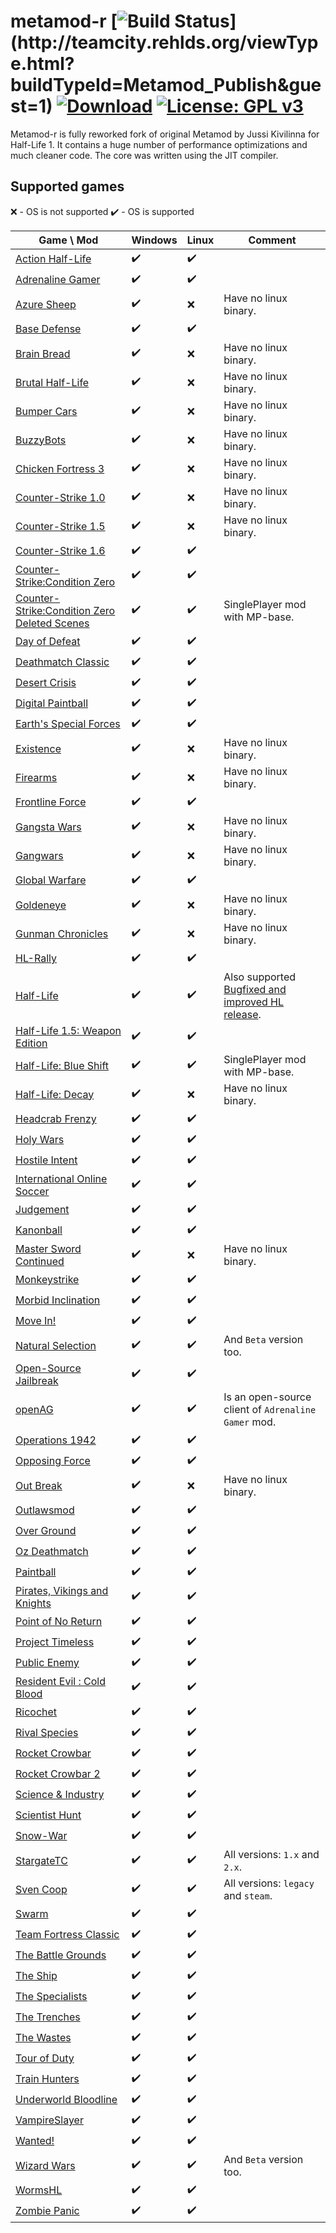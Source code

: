 # metamod-r [![Build Status](http://teamcity.rehlds.org/app/rest/builds/buildType:(id:Metamod_Publish)/statusIcon)](http://teamcity.rehlds.org/viewType.html?buildTypeId=Metamod_Publish&guest=1) [![Download](https://camo.githubusercontent.com/2b15ec2fc402e02b66fde9eab7e896406caeddac/687474703a2f2f7265686c64732e6f72672f76657273696f6e2f6d6574616d6f642d2d722e737667)](http://teamcity.rehlds.org/guestAuth/downloadArtifacts.html?buildTypeId=Metamod_Publish&buildId=lastSuccessful) [![License: GPL v3](https://camo.githubusercontent.com/bf135a9cea09d0ea4bba410582c0e70ec8222736/68747470733a2f2f696d672e736869656c64732e696f2f62616467652f4c6963656e73652d47504c25323076332d626c75652e737667)](https://www.gnu.org/licenses/gpl-3.0)

Metamod-r is fully reworked fork of original Metamod by Jussi Kivilinna for Half-Life 1. It contains a huge number of performance optimizations and much cleaner code. The core was written using the JIT compiler.


## Supported games
:x: - OS is not supported :heavy_check_mark: - OS is supported 

| Game \ Mod | Windows  | Linux   | Comment
| ------------- | ------| ------|------|
| [Action Half-Life](http://www.moddb.com/mods/action-half-life/downloads/) | :heavy_check_mark: |  :heavy_check_mark: | 
| [Adrenaline Gamer](https://github.com/martinwebrant/agmod) | :heavy_check_mark: |  :heavy_check_mark:  |  
| [Azure Sheep](http://www.moddb.com/mods/azure-sheep/downloads/) | :heavy_check_mark: |  :x: |  Have no linux binary.
| [Base Defense](http://www.moddb.com/mods/b-def/downloads/) |  :heavy_check_mark: |  :heavy_check_mark: | 
| [Brain Bread](http://www.moddb.com/mods/brainbread/downloads/) | :heavy_check_mark: |  :x: | Have no linux binary. 
| [Brutal Half-Life](http://www.moddb.com/mods/brutal-half-life/downloads/) | :heavy_check_mark: |  :x: |  Have no linux binary. 
| [Bumper Cars](http://www.moddb.com/mods/bumper-cars/downloads/) |   :heavy_check_mark: |  :x: | Have no linux binary. 
| [BuzzyBots](http://www.moddb.com/mods/buzzybots/downloads) | :heavy_check_mark: |  :x: | Have no linux binary. 
| [Chicken Fortress 3](http://www.moddb.com/mods/chicken-fortress-3/downloads/) | :heavy_check_mark:  | :x: | Have no linux binary. 
| [Counter-Strike 1.0](http://www.moddb.com/mods/counter-strike/downloads/counter-strike-10-for-steam) | :heavy_check_mark:  | :x: | Have no linux binary. 
| [Counter-Strike 1.5](http://www.moddb.com/mods/counter-strike/downloads/counter-strike-15-for-steam) | :heavy_check_mark:  | :x: | Have no linux binary. 
| [Counter-Strike 1.6](http://store.steampowered.com/app/10/CounterStrike/) | :heavy_check_mark: | :heavy_check_mark: | 
| [Counter-Strike:Condition Zero](http://store.steampowered.com/app/80/CounterStrike_Condition_Zero/) | :heavy_check_mark: | :heavy_check_mark:
| [Counter-Strike:Condition Zero Deleted Scenes](http://store.steampowered.com/app/80/CounterStrike_Condition_Zero/) | :heavy_check_mark: | :heavy_check_mark: | SinglePlayer mod with MP-base.
| [Day of Defeat](http://store.steampowered.com/app/30/Day_of_Defeat/) | :heavy_check_mark: | :heavy_check_mark:
| [Deathmatch Classic](http://store.steampowered.com/app/40/Deathmatch_Classic/) | :heavy_check_mark: | :heavy_check_mark:
| [Desert Crisis](http://www.moddb.com/mods/desert-crisis/downloads/) | :heavy_check_mark: |  :heavy_check_mark: 
| [Digital Paintball](http://www.moddb.com/mods/digital-paintball/downloads/) | :heavy_check_mark: |  :heavy_check_mark: 
| [Earth's Special Forces](http://www.moddb.com/mods/earths-special-forces/downloads/) | :heavy_check_mark: | :heavy_check_mark: |
| [Existence](http://www.moddb.com/mods/existence/downloads/) | :heavy_check_mark: |  :x:  | Have no linux binary.
| [Firearms](http://www.moddb.com/mods/firearms/downloads/) | :heavy_check_mark: |  :x:  | Have no linux binary.
| [Frontline Force](http://www.moddb.com/mods/front-line-force/downloads/) | :heavy_check_mark: |  :heavy_check_mark: 
| [Gangsta Wars](http://www.moddb.com/mods/gangsta-wars/downloads/) | :heavy_check_mark: |  :x: | Have no linux binary.
| [Gangwars](http://www.moddb.com/mods/gangwars/downloads/) | :heavy_check_mark: |  :x: | Have no linux binary.
| [Global Warfare](http://www.moddb.com/mods/global-warfare/downloads/) | :heavy_check_mark: |  :heavy_check_mark: 
| [Goldeneye](http://www.moddb.com/mods/goldeneye-mod/downloads/) | :heavy_check_mark: |  :x: | Have no linux binary.
| [Gunman Chronicles](http://www.moddb.com/games/gunman-chronicles/downloads/gunman-chronicles-steam-version/) | :heavy_check_mark: |  :x: | Have no linux binary. 
| [HL-Rally](http://www.moddb.com/mods/hl-rally/downloads/) | :heavy_check_mark: |  :heavy_check_mark: |  
| [Half-Life](http://store.steampowered.com/app/70/HalfLife/) | :heavy_check_mark: | :heavy_check_mark: | Also supported [Bugfixed and improved HL release](https://github.com/LevShisterov/BugfixedHL).
| [Half-Life 1.5: Weapon Edition](http://www.moddb.com/mods/half-life-weapon-edition/downloads/) | :heavy_check_mark: |  :heavy_check_mark: 
| [Half-Life: Blue Shift](http://store.steampowered.com/app/130/HalfLife_Blue_Shift/) | :heavy_check_mark: | :heavy_check_mark: | SinglePlayer mod with MP-base.
| [Half-Life: Decay](http://www.moddb.com/mods/half-life-decay/downloads/) | :heavy_check_mark: | :x: | Have no linux binary.
| [Headcrab Frenzy](http://www.moddb.com/mods/headcrab-frenzy/downloads/) | :heavy_check_mark: |  :heavy_check_mark: |  
| [Holy Wars](http://www.moddb.com/mods/holy-wars/downloads/) | :heavy_check_mark: |  :heavy_check_mark: 
| [Hostile Intent](http://www.moddb.com/mods/hostile-intent/downloads/) | :heavy_check_mark: |  :heavy_check_mark: 
| [International Online Soccer](http://www.moddb.com/mods/international-online-soccer/downloads/) | :heavy_check_mark: |  :heavy_check_mark: 
| [Judgement](http://www.moddb.com/mods/judgement/downloads/) | :heavy_check_mark: |  :heavy_check_mark: 
| [Kanonball](http://www.moddb.com/mods/kanonball/downloads/) | :heavy_check_mark: |  :heavy_check_mark: 
| [Master Sword](http://www.moddb.com/mods/master-sword/downloads/) [Continued](http://www.moddb.com/mods/master-sword-continued-111/downloads) | :heavy_check_mark: |  :x: | Have no linux binary. 
| [Monkeystrike](http://www.moddb.com/mods/monkeystrike/downloads/) | :heavy_check_mark: |  :heavy_check_mark: 
| [Morbid Inclination](http://www.moddb.com/mods/morbid-inclination/downloads/) | :heavy_check_mark: |  :heavy_check_mark: 
| [Move In!](http://www.moddb.com/mods/move-in/downloads/) | :heavy_check_mark: |  :heavy_check_mark: 
| [Natural Selection](https://unknownworlds.com/ns/) | :heavy_check_mark: | :heavy_check_mark: | And `Beta` version too. 
| [Open-Source Jailbreak](http://www.moddb.com/mods/open-source-jailbreak/downloads/) | :heavy_check_mark: |  :heavy_check_mark: |
| [openAG](https://github.com/YaLTeR/OpenAG) |  :heavy_check_mark: |   :heavy_check_mark: | Is an open-source client of  `Adrenaline Gamer` mod.
| [Operations 1942](http://www.moddb.com/mods/operations-1942/downloads/) | :heavy_check_mark: |  :heavy_check_mark:
| [Opposing Force](http://store.steampowered.com/app/50/HalfLife_Opposing_Force/) | :heavy_check_mark: | :heavy_check_mark:
| [Out Break](http://www.moddb.com/mods/outbreak-half-life/downloads/) | :heavy_check_mark: |  :x: | Have no linux binary.
| [Outlawsmod](http://www.moddb.com/mods/outlaws/downloads/) | :heavy_check_mark: |  :heavy_check_mark: 
| [Over Ground](http://www.moddb.com/mods/over-ground/downloads/) | :heavy_check_mark: |  :heavy_check_mark: 
| [Oz Deathmatch](http://ozdeathmatch.com/) | :heavy_check_mark: |  :heavy_check_mark: 
| [Paintball](http://www.bloodvayne.com/hlpb/downloads.htm) | :heavy_check_mark: |  :heavy_check_mark: 
| [Pirates, Vikings and Knights](http://www.moddb.com/mods/pirates-vikings-and-knights/downloads/) | :heavy_check_mark: |  :heavy_check_mark: 
| [Point of No Return](http://www.moddb.com/mods/point-of-no-return/downloads/) | :heavy_check_mark: |  :heavy_check_mark: 
| [Project Timeless](http://www.moddb.com/mods/project-timeless/downloads/) | :heavy_check_mark: |  :heavy_check_mark: 
| [Public Enemy](http://www.moddb.com/mods/public-enemy/downloads/) | :heavy_check_mark: |  :heavy_check_mark: 
| [Resident Evil : Cold Blood](http://www.moddb.com/mods/resident-evil-cold-blood/downloads/) | :heavy_check_mark: |  :heavy_check_mark: 
| [Ricochet](http://store.steampowered.com/app/60/Ricochet/) | :heavy_check_mark: | :heavy_check_mark:
| [Rival Species](http://www.rivalspecies.com/files.php) | :heavy_check_mark: |  :heavy_check_mark: 
| [Rocket Crowbar](http://hldm.org/files/mods/287-rocket-crowbar.html) | :heavy_check_mark: |  :heavy_check_mark: 
| [Rocket Crowbar 2](http://www.moddb.com/mods/rocket-crowbar-2/downloads/) | :heavy_check_mark: |  :heavy_check_mark: 
| [Science & Industry](http://www.moddb.com/mods/science-and-industry/downloads/) | :heavy_check_mark: |  :heavy_check_mark: 
| [Scientist Hunt](http://www.moddb.com/mods/scientist-hunt/downloads/) | :heavy_check_mark: |  :heavy_check_mark: 
| [Snow-War](http://www.moddb.com/mods/snow-war/downloads/) | :heavy_check_mark: |  :heavy_check_mark: 
| [StargateTC](http://www.moddb.com/mods/stargatetc/downloads/) | :heavy_check_mark:  |  :heavy_check_mark: | All versions: `1.x` and `2.x`.
| [Sven Coop](http://store.steampowered.com/app/225840/Sven_Coop/) | :heavy_check_mark:  |  :heavy_check_mark: | All versions: `legacy` and `steam`.
| [Swarm](http://www.moddb.com/mods/swarm/downloads) | :heavy_check_mark:  |  :heavy_check_mark: |  
| [Team Fortress Classic](http://store.steampowered.com/app/20/Team_Fortress_Classic/) | :heavy_check_mark: | :heavy_check_mark:
| [The Battle Grounds](http://www.moddb.com/mods/battle-grounds/downloads/) | :heavy_check_mark:  |  :heavy_check_mark: |  
| [The Ship](http://www.moddb.com/mods/the-ship) | :heavy_check_mark:  |  :heavy_check_mark: |  
| [The Specialists](http://www.moddb.com/mods/the-specialists/downloads/) | :heavy_check_mark: | :heavy_check_mark:
| [The Trenches](http://www.moddb.com/mods/the-trenches-half-life/downloads/) | :heavy_check_mark:  |  :heavy_check_mark: 
| [The Wastes](http://www.moddb.com/mods/the-wastes/downloads/) | :heavy_check_mark:  |  :heavy_check_mark: 
| [Tour of Duty](http://www.moddb.com/mods/tour-of-duty/downloads/) | :heavy_check_mark:  |  :heavy_check_mark: 
| [Train Hunters](http://www.moddb.com/games/half-life/addons?filter=t&kw=Train+Hunters&category=&licence=&timeframe=) | :heavy_check_mark:  |  :heavy_check_mark: 
| [Underworld Bloodline](http://www.moddb.com/mods/underworld-bloodline/downloads/) | :heavy_check_mark:  |  :heavy_check_mark: 
| [VampireSlayer](http://www.moddb.com/mods/vampire-slayer/downloads/) | :heavy_check_mark:  |  :heavy_check_mark: 
| [Wanted!](http://www.moddb.com/mods/wanted-the-western-mod-steam/downloads/) | :heavy_check_mark:  |  :heavy_check_mark: 
| [Wizard Wars](http://www.moddb.com/mods/wizard-wars/downloads/) | :heavy_check_mark: |  :heavy_check_mark: | And `Beta` version too. 
| [WormsHL](http://www.moddb.com/mods/wormshl/downloads/) | :heavy_check_mark: |  :heavy_check_mark: 
| [Zombie Panic](http://www.moddb.com/mods/zombie-panic/downloads/) | :heavy_check_mark: |  :heavy_check_mark: 
